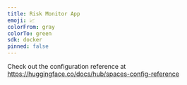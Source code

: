 ```yaml
---
title: Risk Monitor App
emoji: 📈
colorFrom: gray
colorTo: green
sdk: docker
pinned: false
---
```

Check out the configuration reference at https://huggingface.co/docs/hub/spaces-config-reference
